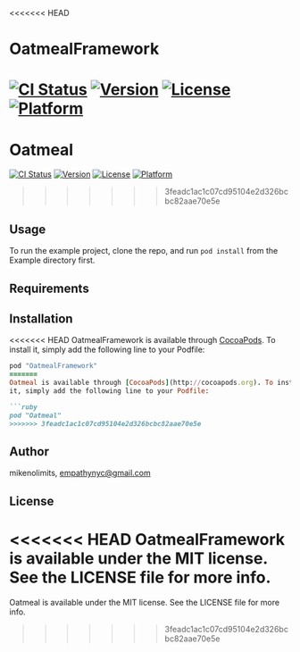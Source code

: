 <<<<<<< HEAD
# OatmealFramework

[![CI Status](http://img.shields.io/travis/mikenolimits/OatmealFramework.svg?style=flat)](https://travis-ci.org/mikenolimits/OatmealFramework)
[![Version](https://img.shields.io/cocoapods/v/OatmealFramework.svg?style=flat)](http://cocoapods.org/pods/OatmealFramework)
[![License](https://img.shields.io/cocoapods/l/OatmealFramework.svg?style=flat)](http://cocoapods.org/pods/OatmealFramework)
[![Platform](https://img.shields.io/cocoapods/p/OatmealFramework.svg?style=flat)](http://cocoapods.org/pods/OatmealFramework)
=======
# Oatmeal

[![CI Status](http://img.shields.io/travis/mikenolimits/Oatmeal.svg?style=flat)](https://travis-ci.org/mikenolimits/Oatmeal)
[![Version](https://img.shields.io/cocoapods/v/Oatmeal.svg?style=flat)](http://cocoapods.org/pods/Oatmeal)
[![License](https://img.shields.io/cocoapods/l/Oatmeal.svg?style=flat)](http://cocoapods.org/pods/Oatmeal)
[![Platform](https://img.shields.io/cocoapods/p/Oatmeal.svg?style=flat)](http://cocoapods.org/pods/Oatmeal)
>>>>>>> 3feadc1ac1c07cd95104e2d326bcbc82aae70e5e

## Usage

To run the example project, clone the repo, and run `pod install` from the Example directory first.

## Requirements

## Installation

<<<<<<< HEAD
OatmealFramework is available through [CocoaPods](http://cocoapods.org). To install
it, simply add the following line to your Podfile:

```ruby
pod "OatmealFramework"
=======
Oatmeal is available through [CocoaPods](http://cocoapods.org). To install
it, simply add the following line to your Podfile:

```ruby
pod "Oatmeal"
>>>>>>> 3feadc1ac1c07cd95104e2d326bcbc82aae70e5e
```

## Author

mikenolimits, empathynyc@gmail.com

## License

<<<<<<< HEAD
OatmealFramework is available under the MIT license. See the LICENSE file for more info.
=======
Oatmeal is available under the MIT license. See the LICENSE file for more info.
>>>>>>> 3feadc1ac1c07cd95104e2d326bcbc82aae70e5e
